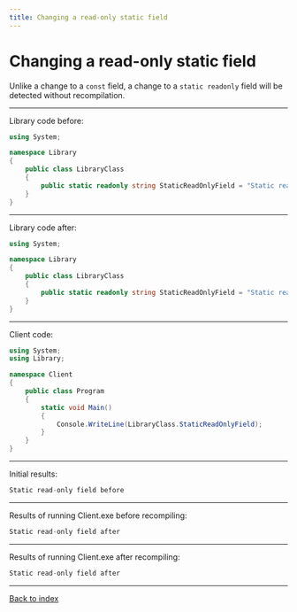 ```yaml
---
title: Changing a read-only static field
---
```

# Changing a read-only static field

Unlike a change to a `const` field, a change to a `static readonly`
field will be detected without recompilation.

----
Library code before:
```csharp
using System;

namespace Library
{
    public class LibraryClass
    {
        public static readonly string StaticReadOnlyField = "Static read-only field before";
    }
}
```
----
Library code after:
```csharp
using System;

namespace Library
{
    public class LibraryClass
    {
        public static readonly string StaticReadOnlyField = "Static read-only field after";
    }
}
```
----
Client code:
```csharp
using System;
using Library;

namespace Client
{
    public class Program
    {
        static void Main()
        {
            Console.WriteLine(LibraryClass.StaticReadOnlyField);
        }
    }
}
```
----
Initial results:
```csharp
Static read-only field before
```
----
Results of running Client.exe before recompiling:
```csharp
Static read-only field after
```
----
Results of running Client.exe after recompiling:
```csharp
Static read-only field after
```
----
[Back to index](index.md)
